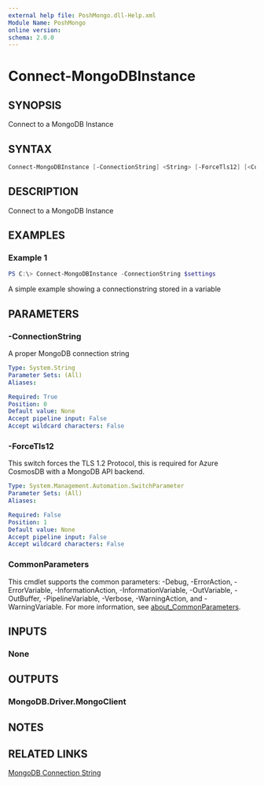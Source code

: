 ```yaml
---
external help file: PoshMongo.dll-Help.xml
Module Name: PoshMongo
online version:
schema: 2.0.0
---
```


# Connect-MongoDBInstance

## SYNOPSIS

Connect to a MongoDB Instance

## SYNTAX

```powershell
Connect-MongoDBInstance [-ConnectionString] <String> [-ForceTls12] [<CommonParameters>]
```

## DESCRIPTION

Connect to a MongoDB Instance

## EXAMPLES

### Example 1

```powershell
PS C:\> Connect-MongoDBInstance -ConnectionString $settings
```

A simple example showing a connectionstring stored in a variable

## PARAMETERS

### -ConnectionString

A proper MongoDB connection string

```yaml
Type: System.String
Parameter Sets: (All)
Aliases:

Required: True
Position: 0
Default value: None
Accept pipeline input: False
Accept wildcard characters: False
```

### -ForceTls12

This switch forces the TLS 1.2 Protocol, this is required for Azure CosmosDB
with a MongoDB API backend.

```yaml
Type: System.Management.Automation.SwitchParameter
Parameter Sets: (All)
Aliases:

Required: False
Position: 1
Default value: None
Accept pipeline input: False
Accept wildcard characters: False
```

### CommonParameters

This cmdlet supports the common parameters: -Debug, -ErrorAction, -ErrorVariable, -InformationAction, -InformationVariable, -OutVariable, -OutBuffer, -PipelineVariable, -Verbose, -WarningAction, and -WarningVariable. For more information, see [about_CommonParameters](http://go.microsoft.com/fwlink/?LinkID=113216).

## INPUTS

### None

## OUTPUTS

### MongoDB.Driver.MongoClient

## NOTES

## RELATED LINKS

[MongoDB Connection String](https://www.mongodb.com/docs/manual/reference/connection-string/)
